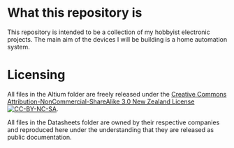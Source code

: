 What this repository is
=======================

This repository is intended to be a collection of my hobbyist electronic
projects.  The main aim of the devices I will be building is a home automation
system.

Licensing
=========

All files in the Altium folder are freely released under the [Creative Commons
Attribution-NonCommercial-ShareAlike 3.0 New Zealand License
![CC-BY-NC-SA][]][cc].

All files in the Datasheets folder are owned by their respective companies and
reproduced here under the understanding that they are released as public
documentation.

[cc]: http://creativecommons.org/licenses/by-nc-sa/3.0/nz/
[CC-BY-NC-SA]: http://i.creativecommons.org/l/by-nc-sa/3.0/nz/88x31.png
